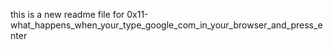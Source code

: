  this is a new readme file for 0x11-what_happens_when_your_type_google_com_in_your_browser_and_press_enter
